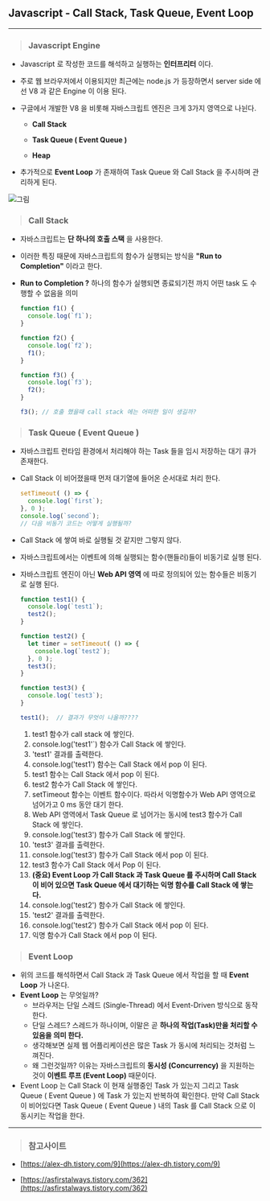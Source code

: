 ## Javascript - Call Stack, Task Queue, Event Loop

---

> ### Javascript Engine

* Javascript 로 작성한 코드를 해석하고 실행하는 **인터프리터** 이다.

* 주로 웹 브라우저에서 이용되지만 최근에는 node.js 가 등장하면서 server side 에선 V8 과 같은 Engine 이 이용 된다.

* 구글에서 개발한 V8 을 비롯해 자바스크립트 엔진은 크게 3가지 영역으로 나뉜다.

  * **Call Stack**

  * **Task Queue ( Event Queue )**
  * **Heap**

* 추가적으로 **Event Loop** 가 존재하여 Task Queue 와 Call Stack 을 주시하며 관리하게 된다.

![그림](http://prashantb.me/content/images/2017/01/js_runtime.png)

> ### Call Stack

* 자바스크립트는 **단 하나의 호출 스택** 을 사용한다.

* 이러한 특징 때문에 자바스크립트의 함수가 실행되는 방식을 **"Run to Completion"** 이라고 한다.

* **Run to Completion ?** 하나의 함수가 실행되면 종료되기전 까지 어떤 task 도 수행할 수 없음을 의미

  ```javascript
  function f1() {
    console.log(`f1`);
  }
  
  function f2() {
    console.log(`f2`);
    f1();
  }
  
  function f3() {
    console.log(`f3`);
    f2();
  }
  
  f3();	// 호출 했을때 call stack 에는 어떠한 일이 생길까?
  ```


> ### Task Queue ( Event Queue )

* 자바스크립트 런타임 환경에서  처리해야 하는 Task 들을 임시 저장하는 대기 큐가 존재한다.

* Call Stack 이 비어졌을때 먼저 대기열에 들어온 순서대로 처리 한다.

  ```javascript
  setTimeout( () => {
  	console.log(`first`);
  }, 0 );
  console.log(`second`);
  // 다음 비동기 코드는 어떻게 실행될까?
  ```

* Call Stack 에 쌓여 바로 실행될 것 같지만 그렇지 않다.

* 자바스크립트에서는 이벤트에 의해 실행되는 함수(핸들러)들이 비동기로 실행 된다.

* 자바스크립트 엔진이 아닌 **Web API 영역** 에 따로 정의되어 있는 함수들은 비동기로 실행 된다.

  ```javascript
  function test1() {
    console.log(`test1`);
    test2();
  }
  
  function test2() {
    let timer = setTimeout( () => {
      console.log(`test2`);
    }, 0 );
    test3();
  }
  
  function test3() {
    console.log(`test3`);
  }
  
  test1();	// 결과가 무엇이 나올까????
  ```

  1. test1 함수가 call stack 에 쌓인다.
  2. console.log('test1'`) 함수가 Call Stack 에 쌓인다. 
  3. 'test1' 결과를 출력한다. 
  4. console.log('test1') 함수는 Call Stack 에서 pop 이 된다.
  5. test1 함수는 Call Stack 에서 pop 이 된다.
  6. test2 함수가 Call Stack 에 쌓인다.
  7. setTimeout 함수는 이벤트 함수이다. 따라서 익명함수가 Web API 영역으로 넘어가고 0 ms 동안 대기 한다.
  8. Web API 영역에서 Task Queue 로 넘어가는 동시에 test3 함수가 Call Stack 에 쌓인다.
  9. console.log('test3') 함수가 Call Stack 에 쌓인다.
  10. 'test3' 결과를 출력한다.
  11. console.log('test3') 함수가 Call Stack 에서 pop 이 된다.
  12. test3 함수가 Call Stack 에서 Pop 이 된다.
  13. **(중요) Event Loop 가 Call Stack 과 Task Queue 를 주시하며 Call Stack 이 비어 있으면 Task Queue 에서 대기하는 익명 함수를 Call Stack 에 쌓는다.**
  14. console.log('test2') 함수가  Call Stack 에 쌓인다.
  15. 'test2' 결과를 출력한다.
  16. console.log('test2') 함수가  Call Stack 에서 pop 이 된다.
  17. 익명 함수가 Call Stack 에서 pop 이 된다.

> ### Event Loop

* 위의 코드를 해석하면서 Call Stack 과 Task Queue 에서 작업을 할 때 **Event Loop** 가 나온다.
* **Event Loop** 는 무엇일까?
  * 브라우저는 단일 스레드 (Single-Thread) 에서 Event-Driven 방식으로 동작한다.
  * 단일 스레드? 스레드가 하나이며, 이말은 곧 **하나의 작업(Task)만을 처리할 수 있음을 의미 한다.**
  * 생각해보면 실제 웹 어플리케이션은 많은 Task 가 동시에 처리되는 것처럼 느껴진다.
  * 왜 그런것일까? 이유는 자바스크립트의 **동시성 (Concurrency)** 을 지원하는 것이 **이벤트 루프 (Event Loop)** 때문이다.
* Event Loop 는 Call Stack 이 현재 실행중인 Task 가 있는지 그리고 Task Queue ( Event Queue ) 에 Task 가 있는지 반복하여 확인한다. 만약 Call Stack 이 비어있다면 Task Queue ( Event Queue ) 내의 Task 를 Call Stack 으로 이동시키는 작업을 한다.

---

> ### 참고사이트

* [https://alex-dh.tistory.com/9](https://alex-dh.tistory.com/9)

* [https://asfirstalways.tistory.com/362](https://asfirstalways.tistory.com/362)

  
